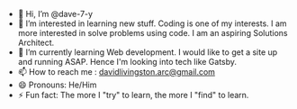 - 👋 Hi, I’m @dave-7-y
- 👀 I’m interested in learning new stuff. Coding is one of my interests. I am more interested in solve problems using code. I am an aspiring Solutions Architect.
- 🌱 I’m currently learning Web development. I would like to get a site up and running ASAP. Hence I'm looking into tech like Gatsby.
- 📫 How to reach me : davidlivingston.arc@gmail.com
- 😄 Pronouns: He/Him
- ⚡ Fun fact: The more I "try" to learn, the more I "find" to learn.

<!---
dave-7-y/dave-7-y is a ✨ special ✨ repository because its `README.md` (this file) appears on your GitHub profile.
You can click the Preview link to take a look at your changes.
--->
